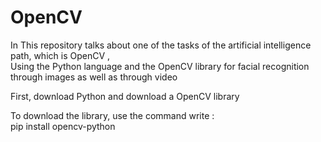 # OpenCV
In This repository talks about one of the tasks of the artificial intelligence path, which is OpenCV ,                                                                              
Using the Python language and the OpenCV library for facial recognition through images as well as through video                                                                 

First, download Python and download a OpenCV library

To download the library, use the command write :                                                                                                                                   
pip install opencv-python

